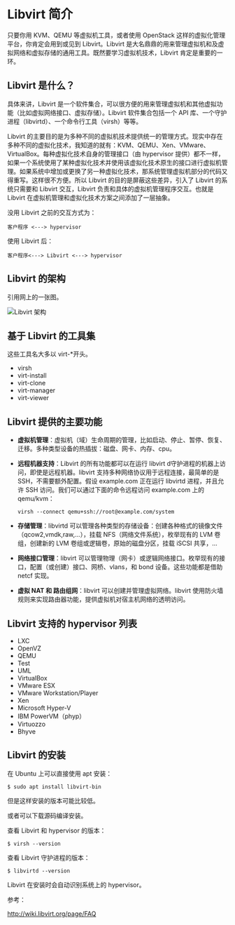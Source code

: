 # Libvirt 简介

只要你用 KVM、QEMU 等虚拟机工具，或者使用 OpenStack 这样的虚拟化管理平台，你肯定会用到或见到 Libvirt。Libvirt 是大名鼎鼎的用来管理虚拟机和及虚拟网络和虚拟存储的通用工具。既然要学习虚拟机技术，Libvirt 肯定是重要的一环。

## Libvirt 是什么？

具体来讲，Libvirt 是一个软件集合，可以很方便的用来管理虚拟机和其他虚拟功能（比如虚拟网络接口、虚拟存储）。Libvirt 软件集合包括一个 API 库、一个守护进程（libvirtd）、一个命令行工具（virsh）等等。

Libvirt 的主要目的是为多种不同的虚拟机技术提供统一的管理方式。现实中存在多种不同的虚拟化技术，我知道的就有：KVM、QEMU、Xen、VMware、VirtualBox。每种虚拟化技术自身的管理接口（由 hypervisor 提供）都不一样，如果一个系统使用了某种虚拟化技术并使用该虚拟化技术原生的接口进行虚拟机管理。如果系统中增加或更换了另一种虚拟化技术，那系统管理虚拟机部分的代码又得重写。这样很不方便。所以 Libvirt 的目的是屏蔽这些差异，引入了 Libvirt 的系统只需要和 Libvirt 交互，Libvirt 负责和具体的虚拟机管理程序交互。也就是 Libvirt 在虚拟机管理和虚拟化技术方案之间添加了一层抽象。

没用 Libvirt 之前的交互方式为：

```shell
客户程序 <---> hypervisor
```

使用 Libvirt 后：

```shell
客户程序<---> Libvirt <---> hypervisor
```

## Libvirt 的架构

引用网上的一张图。

![Libvirt 架构](http://smilejay.b0.upaiyun.com/wp-content/uploads/2013/03/libvirt-manage-hypervisors.jpg)

## 基于 Libvirt 的工具集

这些工具名大多以 virt-*开头。

-   virsh
-   virt-install
-   virt-clone
-   virt-manager
-   virt-viewer

## Libvirt 提供的主要功能

-   **虚拟机管理**：虚拟机（域）生命周期的管理，比如启动、停止、暂停、恢复、迁移。多种类型设备的热插拔：磁盘、网卡、内存、cpu。

-   **远程机器支持**：Libvirt 的所有功能都可以在运行 libvirt d守护进程的机器上访问，即使是远程机器。libvirt 支持多种网络协议用于远程连接，最简单的是 SSH，不需要额外配置。假设 example.com 正在运行 libvirtd 进程，并且允许 SSH 访问。我们可以通过下面的命令远程访问 example.com 上的 qemu/kvm：

    ```shell
    virsh --connect qemu+ssh://root@example.com/system
    ```

-   **存储管理**：libvirtd 可以管理各种类型的存储设备：创建各种格式的镜像文件（qcow2,vmdk,raw,...），挂载 NFS（网络文件系统），枚举现有的 LVM 卷组，创建新的 LVM 卷组或逻辑卷，原始的磁盘分区，挂载 iSCSI 共享，...

-   **网络接口管理**：libvirt 可以管理物理（网卡）或逻辑网络接口。枚举现有的接口，配置（或创建）接口、网桥、vlans，和 bond 设备。这些功能都是借助 netcf 实现。

-   **虚拟 NAT 和 路由组网**：libvirt 可以创建并管理虚拟网络。libvirt 使用防火墙规则来实现路由器功能，提供虚拟机对宿主机网络的透明访问。


## Libvirt 支持的 hypervisor 列表

-   LXC
-   OpenVZ
-   QEMU
-   Test
-   UML
-   VirtualBox
-   VMware ESX
-   VMware Workstation/Player
-   Xen
-   Microsoft Hyper-V
-   IBM PowerVM（phyp）
-   Virtuozzo
-   Bhyve

## Libvirt 的安装

在 Ubuntu 上可以直接使用 apt 安装：

```shell
$ sudo apt install libvirt-bin
```

但是这样安装的版本可能比较低。

或者可以下载源码编译安装。

查看 Libvirt 和 hypervisor 的版本：

```shell
$ virsh --version
```

查看 Libvirt 守护进程的版本：

```shell
$ libvirtd --version
```

Libvirt 在安装时会自动识别系统上的 hypervisor。

参考：

http://wiki.libvirt.org/page/FAQ